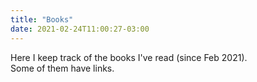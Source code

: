 ```yaml
---
title: "Books"
date: 2021-02-24T11:00:27-03:00
---
```


Here I keep track of the books I've read (since Feb 2021).  
Some of them have links.
